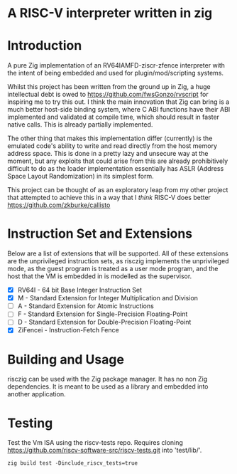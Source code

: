 # A RISC-V interpreter written in zig

# Introduction

A pure Zig implementation of an RV64IAMFD-ziscr-zfence interpreter with the
intent of being embedded and used for plugin/mod/scripting systems.

Whilst this project has been written from the ground up in Zig, a huge
intellectual debt is owed to https://github.com/fwsGonzo/rvscript for inspiring
me to try this out. I think the main innovation that Zig can bring is a much
better host-side binding system, where C ABI functions have their ABI
implemented and validated at compile time, which should result in faster native
calls. This is already partially implemented.

The other thing that makes this implementation differ (currently) is the
emulated code's ability to write and read directly from the host memory address
space. This is done in a pretty lazy and unsecure way at the moment, but any
exploits that could arise from this are already prohibitively difficult to do as
the loader implementation essentially has ASLR (Address Space Layout
Randomization) in its simplest form.

This project can be thought of as an exploratory leap from my other project that
attempted to achieve this in a way that I _think_ RISC-V does better
https://github.com/zkburke/callisto

# Instruction Set and Extensions

Below are a list of extensions that will be supported. All of these extensions
are the unprivileged instruction sets, as risczig implements the unprivileged
mode, as the guest program is treated as a user mode program, and the host that
the VM is embedded in is modelled as the supervisor.

- [x] RV64I - 64 bit Base Integer Instruction Set
- [x] M - Standard Extension for Integer Multiplication and Division
- [ ] A - Standard Extension for Atomic Instructions
- [ ] F - Standard Extension for Single-Precision Floating-Point
- [ ] D - Standard Extension for Double-Precision Floating-Point
- [x] ZiFencei - Instruction-Fetch Fence

# Building and Usage

risczig can be used with the Zig package manager. It has no non Zig
dependencies. It is meant to be used as a library and embedded into another
application.

# Testing

Test the Vm ISA using the riscv-tests repo. Requires cloning
https://github.com/riscv-software-src/riscv-tests.git into 'test/lib/'.

`zig build test -Dinclude_riscv_tests=true`
